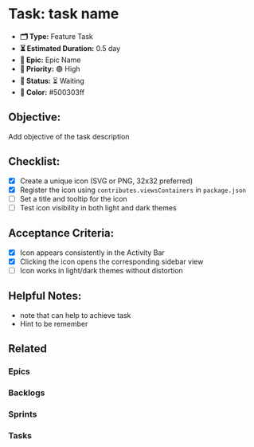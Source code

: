 # Task: task name

- **🗂 Type:** Feature Task  
- **⏳ Estimated Duration:** 0.5 day  
- **🎯 Epic:** Epic Name  
- **🚦 Priority:** 🟢 High  
- **📍 Status:** ⏳ Waiting
- **🎨 Color:** #500303ff

## Objective:  
Add objective of the task description

## Checklist:
- [x] Create a unique icon (SVG or PNG, 32x32 preferred)  
- [x] Register the icon using `contributes.viewsContainers` in `package.json`  
- [ ] Set a title and tooltip for the icon  
- [ ] Test icon visibility in both light and dark themes  

## Acceptance Criteria:
- [x] Icon appears consistently in the Activity Bar  
- [x] Clicking the icon opens the corresponding sidebar view  
- [ ] Icon works in light/dark themes without distortion  

## Helpful Notes:
- note that can help to achieve task  
- Hint to be remember

## Related

### Epics

### Backlogs 

### Sprints

### Tasks